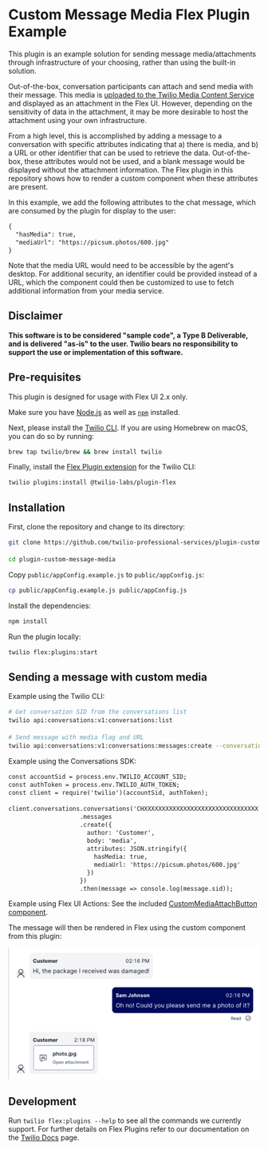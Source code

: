 # Custom Message Media Flex Plugin Example

This plugin is an example solution for sending message media/attachments through infrastructure of your choosing, rather than using the built-in solution.

Out-of-the-box, conversation participants can attach and send media with their message. This media is [uploaded to the Twilio Media Content Service](https://www.twilio.com/docs/conversations/media-support-conversations) and displayed as an attachment in the Flex UI. However, depending on the sensitivity of data in the attachment, it may be more desirable to host the attachment using your own infrastructure.

From a high level, this is accomplished by adding a message to a conversation with specific attributes indicating that a) there is media, and b) a URL or other identifier that can be used to retrieve the data. Out-of-the-box, these attributes would not be used, and a blank message would be displayed without the attachment information. The Flex plugin in this repository shows how to render a custom component when these attributes are present.

In this example, we add the following attributes to the chat message, which are consumed by the plugin for display to the user:

```
{
  "hasMedia": true,
  "mediaUrl": "https://picsum.photos/600.jpg"
}
```

Note that the media URL would need to be accessible by the agent's desktop. For additional security, an identifier could be provided instead of a URL, which the component could then be customized to use to fetch additional information from your media service.

## Disclaimer

**This software is to be considered "sample code", a Type B Deliverable, and is delivered "as-is" to the user. Twilio bears no responsibility to support the use or implementation of this software.**

## Pre-requisites

This plugin is designed for usage with Flex UI 2.x only.

Make sure you have [Node.js](https://nodejs.org) as well as [`npm`](https://npmjs.com) installed.

Next, please install the [Twilio CLI](https://www.twilio.com/docs/twilio-cli/quickstart). If you are using Homebrew on macOS, you can do so by running:

```bash
brew tap twilio/brew && brew install twilio
```

Finally, install the [Flex Plugin extension](https://www.twilio.com/docs/flex/developer/plugins/cli/install) for the Twilio CLI:

```bash
twilio plugins:install @twilio-labs/plugin-flex
```

## Installation

First, clone the repository and change to its directory:

```bash
git clone https://github.com/twilio-professional-services/plugin-custom-message-media.git

cd plugin-custom-message-media
```

Copy `public/appConfig.example.js` to `public/appConfig.js`:

```bash
cp public/appConfig.example.js public/appConfig.js
```

Install the dependencies:

```bash
npm install
```

Run the plugin locally:

```bash
twilio flex:plugins:start
```

## Sending a message with custom media

Example using the Twilio CLI:

```bash
# Get conversation SID from the conversations list
twilio api:conversations:v1:conversations:list

# Send message with media flag and URL
twilio api:conversations:v1:conversations:messages:create --conversation-sid CHXXXXXXXXXXXXXXXXXXXXXXXXXXXXXXXX --author Customer --body "media" --attributes "{\"hasMedia\":true,\"mediaUrl\":\"https://picsum.photos/600.jpg\"}"
```

Example using the Conversations SDK:

```
const accountSid = process.env.TWILIO_ACCOUNT_SID;
const authToken = process.env.TWILIO_AUTH_TOKEN;
const client = require('twilio')(accountSid, authToken);

client.conversations.conversations('CHXXXXXXXXXXXXXXXXXXXXXXXXXXXXXXXX')
                    .messages
                    .create({
                      author: 'Customer',
                      body: 'media',
                      attributes: JSON.stringify({
                        hasMedia: true,
                        mediaUrl: 'https://picsum.photos/600.jpg'
                      })
                    })
                    .then(message => console.log(message.sid));
```

Example using Flex UI Actions: See the included [CustomMediaAttachButton component](https://github.com/twilio-professional-services/plugin-custom-message-media/blob/main/src/components/CustomMediaAttachButton/CustomMediaAttachButton.jsx).

The message will then be rendered in Flex using the custom component from this plugin:

![Plugin screenshot](https://github.com/twilio-professional-services/plugin-custom-message-media/blob/main/resources/screenshot.png)

## Development

Run `twilio flex:plugins --help` to see all the commands we currently support. For further details on Flex Plugins refer to our documentation on the [Twilio Docs](https://www.twilio.com/docs/flex/developer/plugins/cli) page.

